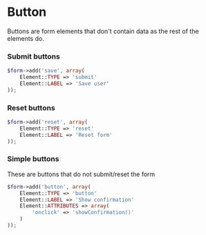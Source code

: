 # Button

Buttons are form elements that don't contain data as the rest of the elements do.

### Submit buttons

```php
$form->add('save', array(
    Element::TYPE => 'submit'
    Element::LABEL => 'Save user'
));
```

### Reset buttons

```php
$form->add('reset', array(
    Element::TYPE => 'reset'
    Element::LABEL => 'Reset form'
));
```

### Simple buttons
These are buttons that do not submit/reset the form

```php
$form->add('button', array(
    Element::TYPE => 'button'
    Element::LABEL => 'Show confirmation'
    Element::ATTRIBUTES => array(
        'onclick' => 'showConfirmation()'
    )
));
```
